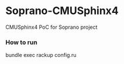 Soprano-CMUSphinx4
==================

CMUSphinx4 PoC for Soprano project

### How to run
bundle exec rackup config.ru

